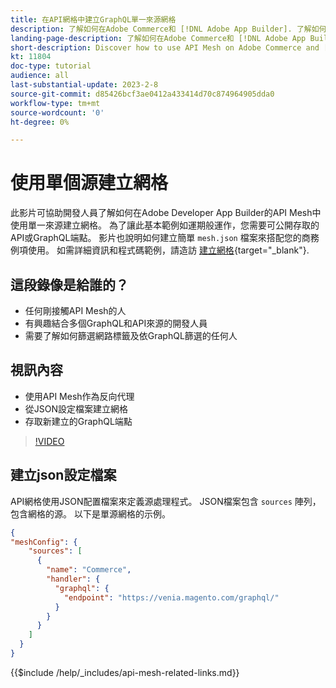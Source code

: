 ```yaml
---
title: 在API網格中建立GraphQL單一來源網格
description: 了解如何在Adobe Commerce和 [!DNL Adobe App Builder]. 了解如何建立具有一個源的網格。
landing-page-description: 了解如何在Adobe Commerce和 [!DNL Adobe App Builder]. 了解如何建立具有一個源的網格。
short-description: Discover how to use API Mesh on Adobe Commerce and [!DNL Adobe App Builder]. Learn about creating a mesh that has one source.
kt: 11804
doc-type: tutorial
audience: all
last-substantial-update: 2023-2-8
source-git-commit: d85426bcf3ae0412a433414d70c874964905dda0
workflow-type: tm+mt
source-wordcount: '0'
ht-degree: 0%

---
```


# 使用單個源建立網格

此影片可協助開發人員了解如何在Adobe Developer App Builder的API Mesh中使用單一來源建立網格。 為了讓此基本範例如運期般運作，您需要可公開存取的API或GraphQL端點。 影片也說明如何建立簡單 `mesh.json` 檔案來搭配您的商務例項使用。 如需詳細資訊和程式碼範例，請造訪 [建立網格](https://developer.adobe.com/graphql-mesh-gateway/gateway/create-mesh/#create-a-mesh-1){target="_blank"}.

## 這段錄像是給誰的？

* 任何剛接觸API Mesh的人
* 有興趣結合多個GraphQL和API來源的開發人員
* 需要了解如何篩選網路標籤及依GraphQL篩選的任何人

## 視訊內容

* 使用API Mesh作為反向代理
* 從JSON設定檔案建立網格
* 存取新建立的GraphQL端點

>[!VIDEO](https://video.tv.adobe.com/v/3414124?quality=12&learn=on)

## 建立json設定檔案

API網格使用JSON配置檔案來定義源處理程式。 JSON檔案包含 `sources` 陣列，包含網格的源。 以下是單源網格的示例。

```json
{
"meshConfig": {
    "sources": [
      {
        "name": "Commerce",
        "handler": {
          "graphql": {
            "endpoint": "https://venia.magento.com/graphql/"
          }
        }
      }
    ]
  }
}
```

{{$include /help/_includes/api-mesh-related-links.md}}
